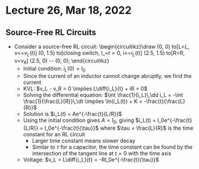 # Lecture 26, Mar 18, 2022

## Source-Free RL Circuits

* Consider a source-free RL circuit: \begin{circuitikz}\draw (0, 0) to[L=$L$, v<=$v_L(t)$] (0, 1.5) to[closing switch, l_=$t \equal 0$, i<=$i_L(t)$] (2.5, 1.5) to[R=$R$, v=$v_R$] (2.5, 0) -- (0, 0); \end{circuitikz}
	* Initial condition: $i_L(0) = I_0$
	* Since the current of an inductor cannot change abruptly, we find the current
	* KVL: $v_L - v_R = 0 \implies L\diff{i_L}{t} + iR = 0$
	* Solving the differential equation: $\int \frac{1}{i_L}\,\dd i_L = -\int \frac{1}{\frac{L}{R}}\,\dt \implies \ln(i_L(t)) + K = -\frac{t}{\frac{L}{R}}$
	* Solution is $i_L(t) = Ae^{-\frac{t}{L/R}}$
	* Using the initial condition gives $A = I_0$, giving $i_L(t) = I_0e^{-\frac{t}{L/R}} = I_0e^{-\frac{t}{\tau}}$ where $\tau = \frac{L}{R}$ is the time constant for an RL circuit
		* Larger time constant means slower decay
		* Similar to $\tau$ for a capacitor, the time constant can be found by the intersection of the tangent line at $t = 0$ with the time axis	
	* Voltage: $v_L = L\diff{i_L}{t} = -RI_0e^{-\frac{t}{\tau}}$

